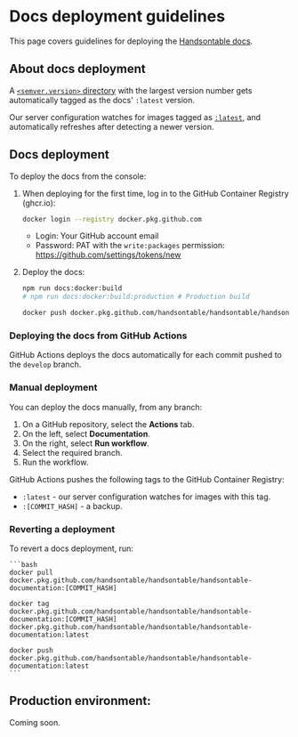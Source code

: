 # Docs deployment guidelines

This page covers guidelines for deploying the [Handsontable docs](https://handsontable.com/docs).

## About docs deployment

A [`<semver.version>` directory](./README.md#handsontable-docs-directory-structure) with the largest version number gets automatically tagged as the docs' `:latest` version.

Our server configuration watches for images tagged as [`:latest`](./README-EDITING.md#editing-the-latest-docs-version), and automatically refreshes after detecting a newer version.

## Docs deployment

To deploy the docs from the console:

1. When deploying for the first time, log in to the GitHub Container Registry (ghcr.io):
    ```bash
    docker login --registry docker.pkg.github.com
    ```
    * Login: Your GitHub account email
    * Password: PAT with the `write:packages` permission: https://github.com/settings/tokens/new

2. Deploy the docs:
    ```bash
    npm run docs:docker:build
    # npm run docs:docker:build:production # Production build

    docker push docker.pkg.github.com/handsontable/handsontable/handsontable-documentation:latest
    ```

### Deploying the docs from GitHub Actions

GitHub Actions deploys the docs automatically for each commit pushed to the `develop` branch.

### Manual deployment

You can deploy the docs manually, from any branch:

1. On a GitHub repository, select the **Actions** tab.
2. On the left, select **Documentation**.
3. On the right, select **Run workflow**.
4. Select the required branch.
5. Run the workflow.

GitHub Actions pushes the following tags to the GitHub Container Registry:

* `:latest` - our server configuration watches for images with this tag.
* `:[COMMIT_HASH]` - a backup.

### Reverting a deployment

To revert a docs deployment, run:

    ```bash
    docker pull docker.pkg.github.com/handsontable/handsontable/handsontable-documentation:[COMMIT_HASH]

    docker tag docker.pkg.github.com/handsontable/handsontable/handsontable-documentation:[COMMIT_HASH] docker.pkg.github.com/handsontable/handsontable/handsontable-documentation:latest
    
    docker push docker.pkg.github.com/handsontable/handsontable/handsontable-documentation:latest
    ```

## Production environment:

Coming soon.